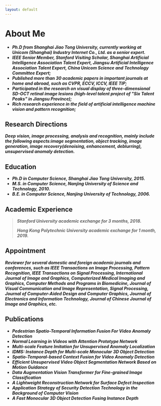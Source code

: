 ```yaml
---
layout: default
---
```



# About Me

* ***Ph.D from Shanghai Jiao Tong University, currently working at Unicom (Shanghai) Industry Internet Co., Ltd. as a senior expert.***
* ***IEEE Senior Member, Stanford Visiting Scholar, Shanghai Artificial Intelligence Association Talent Expert, Jiangsu Artificial Intelligence Association Talent Expert, China Unicom Science and Technology Committee Expert;***
* ***Published more than 30 academic papers in important journals at home and abroad, such as CVPR, ECCV, ICCV, IEEE TIP;***
* ***Participated in the research on visual display of three-dimensional SD-OCT retinal image lesions (high-level talent project of "Six Talent Peaks" in Jiangsu Province);***
* ***Rich research experience in the field of artificial intelligence machine vision and pattern recognition;***

## Research Directions

***Deep vision, image processing, analysis and recognition, mainly include the following aspects:image segmentation,
object tracking, image generation, image recovery(denoising, enhancement, deblurring), unsupervised anomaly detection.***

## Education

* ***Ph.D in Computer Science, Shanghai Jiao Tong University, 2015.***
* ***M.S. in Computer Science, Nanjing University of Science and Technology, 2010.***
* ***B.E. in Computer Science, Nanjing University of Technology, 2006.***

## Academic Experience

> ***Stanford University academic exchange for 3 months, 2018.***
>
> ***Hong Kong Polytechnic University academic exchange for 1 month, 2019.***

## Appointment

***Reviewer for several domestic and foreign academic journals and conferences, such as IEEE Transactions on Image Processing,
Pattern Recognition, IEEE Transactions on Signal Processing, International Journal of Image and Graphics, Computerized
Medical Imaging and Graphics, Computer Methods and Programs in Biomedicine, Journal of Visual Communication and Image
Representation, Signal Processing, Journal of Computer-Aided Design and Computer Graphics, Journal of Electronics and
Information Technology, Journal of Chinese Journal of Image and Graphics, etc.***

## Publications

* ***Pedestrian Spatio-Temporal Information Fusion For Video Anomaly Detection***
* ***Normal Learning in Videos with Attention Prototype Network***
* ***Multi-scale Feature Imitation for Unsupervised Anomaly Localization***
* ***IDMS: Instance Depth for Multi-scale Monocular 3D Object Detection***
* ***Spatio-Temporal-based Context Fusion for Video Anomaly Detection***
* ***Efficient Unsupervised Video Object Segmentation Network Based on Motion Guidance***
* ***Data Augmentation Vision Transformer for Fine-grained Image Classification***
* ***A Lightweight Reconstruction Network for Surface Defect Inspection***
* ***Application Strategy of Security Detection Technology in the Background of Computer Vision***
* ***A Fast Monocular 3D Object Detection Fusing Instance Depth***




